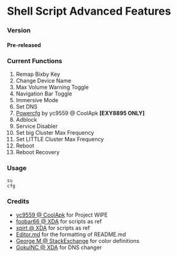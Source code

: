 # Shell Script Advanced Features

### Version
#### Pre-released

### Current Functions
1. Remap Bixby Key
2. Change Device Name
3. Max Volume Warning Toggle
4. Navigation Bar Toggle
5. Immersive Mode
6. Set DNS
7. [Powercfg](https://github.com/yc9559/cpufreq-interactive-opt "Powercfg") by yc9559 @ CoolApk **[EXY8895 ONLY]**
8. Adblock
9. Service Disabler
10. Set big Cluster Max Frequency
11. Set LITTLE Cluster Max Frequency
11. Reboot
12. Reboot Recovery

### Usage
```shell
su
cfg
```

### Credits
- [yc9559 @ CoolApk](https://github.com/yc9559 "yc9559 @ CoolApk") for Project WIPE
- [foobar66 @ XDA](https://forum.xda-developers.com/member.php?u=3463514 "foobar66 @ XDA") for scripts as ref
- [xpirt @ XDA](https://forum.xda-developers.com/member.php?u=5132229 "xpirt @ XDA") for scripts as ref
- [Editor.md](https://pandao.github.io/editor.md/ "Editor.md") for the formatting of README.md
- [George M @ StackExchange](https://unix.stackexchange.com/users/17810/george-m "George M @ StackExchange") for color definitions
- [GokulNC @ XDA](https://forum.xda-developers.com/general/xda-university/guide-how-to-change-dns-android-device-t3273769 "GokulNC @ XDA") for DNS changer
